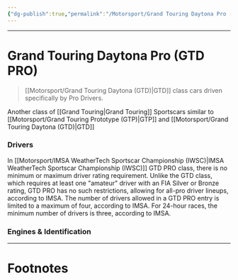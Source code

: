 ```yaml
---
{"dg-publish":true,"permalink":"/Motorsport/Grand Touring Daytona Pro (GTD PRO)/","tags":["Sports"]}
---
```



---
# Grand Touring Daytona Pro (GTD PRO)
> [[Motorsport/Grand Touring Daytona (GTD)\|GTD]] class cars driven specifically by Pro Drivers.

Another class of [[Grand Touring\|Grand Touring]] Sportscars similar to [[Motorsport/Grand Touring Prototype (GTP)\|GTP]] and [[Motorsport/Grand Touring Daytona (GTD)\|GTD]]

### Drivers
In [[Motorsport/IMSA WeatherTech Sportscar Championship (IWSC)\|IMSA WeatherTech Sportscar Championship (IWSC)]] GTD PRO class, there is no minimum or maximum driver rating requirement. Unlike the GTD class, which requires at least one "amateur" driver with an FIA Silver or Bronze rating, GTD PRO has no such restrictions, allowing for all-pro driver lineups, according to IMSA. The number of drivers allowed in a GTD PRO entry is limited to a maximum of four, according to IMSA. For 24-hour races, the minimum number of drivers is three, according to IMSA.

### Engines & Identification


---
# Footnotes